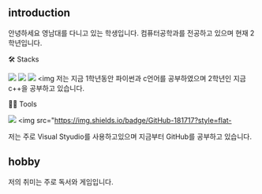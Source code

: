 ## introduction
안녕하세요
영남대를 다니고 있는 학생입니다. 컴퓨터공학과를 전공하고 있으며 현재 2학년입니다.

🛠️ Stacks

<img src="https://img.shields.io/badge/Python-3766AB?style=flat-square&logo=Python&logoColor=white"/> <img src="https://img.shields.io/badge/Java-007396?style=flat-square&logo=Java&logoColor=white"/> <img src="https://img.shields.io/badge/JavaScript-F7DF1E?style=flat-square&logo=JavaScript&logoColor=white"/> <img 
저는 지금 1학년동안 파이썬과 c언어를 공부하였으며 2학년인 지금 c++을 공부하고 있습니다.

💪🏼 Tools 

 <img src="https://img.shields.io/badge/Visual Studio Code-007ACC?style=flat-square&logo=Visual Studio Code&logoColor=white"/> <img src="https://img.shields.io/badge/GitHub-181717?style=flat-
 
 저는 주로 Visual Styudio를 사용하고있으며 지금부터 GitHub를 공부하고 있습니다.
 
## hobby
저의 취미는 주로 독서와 게임입니다.




<!--
**leegyosun/leegyosun** is a ✨ _special_ ✨ repository because its `README.md` (this file) appears on your GitHub profile.

Here are some ideas to get you started:

- 🔭 I’m currently working on ...
- 🌱 I’m currently learning ...
- 👯 I’m looking to collaborate on ...
- 🤔 I’m looking for help with ...
- 💬 Ask me about ...
- 📫 How to reach me: ...
- 😄 Pronouns: ...
- ⚡ Fun fact: ...
-->

